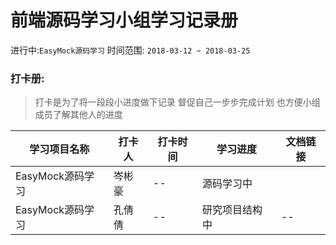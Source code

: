 # 前端源码学习小组学习记录册

进行中:`EasyMock源码学习` 时间范围: `2018-03-12 ~ 2018-03-25`

### 打卡册:

> 打卡是为了将一段段小进度做下记录 督促自己一步步完成计划 也方便小组成员了解其他人的进度

学习项目名称 | 打卡人 | 打卡时间 | 学习进度 | 文档链接
---------|----------|---------|------- | -----
 EasyMock源码学习 | 岑彬豪 | -- | 源码学习中 | <a href="./源码研究之测试代码编写"></a>
 EasyMock源码学习 | 孔倩倩 | -- | 研究项目结构中 | --